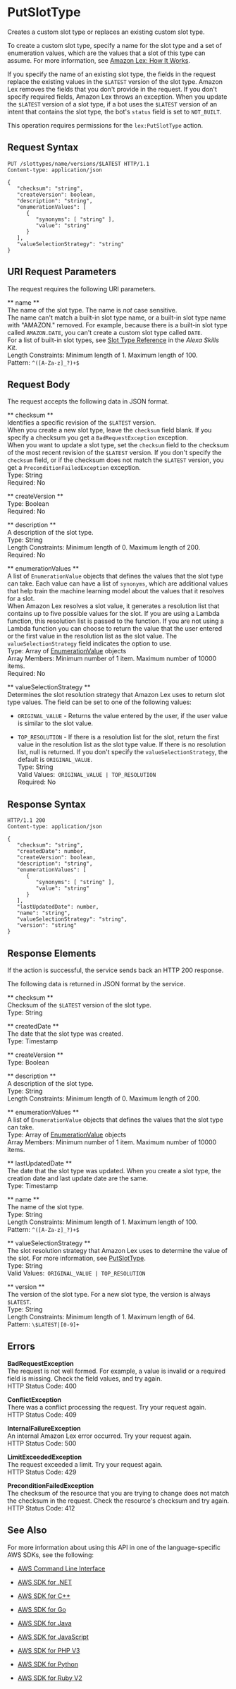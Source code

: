 # PutSlotType<a name="API_PutSlotType"></a>

Creates a custom slot type or replaces an existing custom slot type\.

To create a custom slot type, specify a name for the slot type and a set of enumeration values, which are the values that a slot of this type can assume\. For more information, see [Amazon Lex: How It Works](how-it-works.md)\.

If you specify the name of an existing slot type, the fields in the request replace the existing values in the `$LATEST` version of the slot type\. Amazon Lex removes the fields that you don't provide in the request\. If you don't specify required fields, Amazon Lex throws an exception\. When you update the `$LATEST` version of a slot type, if a bot uses the `$LATEST` version of an intent that contains the slot type, the bot's `status` field is set to `NOT_BUILT`\.

This operation requires permissions for the `lex:PutSlotType` action\.

## Request Syntax<a name="API_PutSlotType_RequestSyntax"></a>

```
PUT /slottypes/name/versions/$LATEST HTTP/1.1
Content-type: application/json

{
   "checksum": "string",
   "createVersion": boolean,
   "description": "string",
   "enumerationValues": [ 
      { 
         "synonyms": [ "string" ],
         "value": "string"
      }
   ],
   "valueSelectionStrategy": "string"
}
```

## URI Request Parameters<a name="API_PutSlotType_RequestParameters"></a>

The request requires the following URI parameters\.

 ** name **   
The name of the slot type\. The name is *not* case sensitive\.   
The name can't match a built\-in slot type name, or a built\-in slot type name with "AMAZON\." removed\. For example, because there is a built\-in slot type called `AMAZON.DATE`, you can't create a custom slot type called `DATE`\.  
For a list of built\-in slot types, see [Slot Type Reference](https://developer.amazon.com/public/solutions/alexa/alexa-skills-kit/docs/built-in-intent-ref/slot-type-reference) in the *Alexa Skills Kit*\.  
Length Constraints: Minimum length of 1\. Maximum length of 100\.  
Pattern: `^([A-Za-z]_?)+$` 

## Request Body<a name="API_PutSlotType_RequestBody"></a>

The request accepts the following data in JSON format\.

 ** checksum **   
Identifies a specific revision of the `$LATEST` version\.  
When you create a new slot type, leave the `checksum` field blank\. If you specify a checksum you get a `BadRequestException` exception\.  
When you want to update a slot type, set the `checksum` field to the checksum of the most recent revision of the `$LATEST` version\. If you don't specify the ` checksum` field, or if the checksum does not match the `$LATEST` version, you get a `PreconditionFailedException` exception\.  
Type: String  
Required: No

 ** createVersion **   
Type: Boolean  
Required: No

 ** description **   
A description of the slot type\.  
Type: String  
Length Constraints: Minimum length of 0\. Maximum length of 200\.  
Required: No

 ** enumerationValues **   
A list of `EnumerationValue` objects that defines the values that the slot type can take\. Each value can have a list of `synonyms`, which are additional values that help train the machine learning model about the values that it resolves for a slot\.   
When Amazon Lex resolves a slot value, it generates a resolution list that contains up to five possible values for the slot\. If you are using a Lambda function, this resolution list is passed to the function\. If you are not using a Lambda function you can choose to return the value that the user entered or the first value in the resolution list as the slot value\. The `valueSelectionStrategy` field indicates the option to use\.   
Type: Array of [EnumerationValue](API_EnumerationValue.md) objects  
Array Members: Minimum number of 1 item\. Maximum number of 10000 items\.  
Required: No

 ** valueSelectionStrategy **   
Determines the slot resolution strategy that Amazon Lex uses to return slot type values\. The field can be set to one of the following values:  

+  `ORIGINAL_VALUE` \- Returns the value entered by the user, if the user value is similar to the slot value\.

+  `TOP_RESOLUTION` \- If there is a resolution list for the slot, return the first value in the resolution list as the slot type value\. If there is no resolution list, null is returned\.
If you don't specify the `valueSelectionStrategy`, the default is `ORIGINAL_VALUE`\.  
Type: String  
Valid Values:` ORIGINAL_VALUE | TOP_RESOLUTION`   
Required: No

## Response Syntax<a name="API_PutSlotType_ResponseSyntax"></a>

```
HTTP/1.1 200
Content-type: application/json

{
   "checksum": "string",
   "createdDate": number,
   "createVersion": boolean,
   "description": "string",
   "enumerationValues": [ 
      { 
         "synonyms": [ "string" ],
         "value": "string"
      }
   ],
   "lastUpdatedDate": number,
   "name": "string",
   "valueSelectionStrategy": "string",
   "version": "string"
}
```

## Response Elements<a name="API_PutSlotType_ResponseElements"></a>

If the action is successful, the service sends back an HTTP 200 response\.

The following data is returned in JSON format by the service\.

 ** checksum **   
Checksum of the `$LATEST` version of the slot type\.  
Type: String

 ** createdDate **   
The date that the slot type was created\.  
Type: Timestamp

 ** createVersion **   
Type: Boolean

 ** description **   
A description of the slot type\.  
Type: String  
Length Constraints: Minimum length of 0\. Maximum length of 200\.

 ** enumerationValues **   
A list of `EnumerationValue` objects that defines the values that the slot type can take\.  
Type: Array of [EnumerationValue](API_EnumerationValue.md) objects  
Array Members: Minimum number of 1 item\. Maximum number of 10000 items\.

 ** lastUpdatedDate **   
The date that the slot type was updated\. When you create a slot type, the creation date and last update date are the same\.  
Type: Timestamp

 ** name **   
The name of the slot type\.  
Type: String  
Length Constraints: Minimum length of 1\. Maximum length of 100\.  
Pattern: `^([A-Za-z]_?)+$` 

 ** valueSelectionStrategy **   
The slot resolution strategy that Amazon Lex uses to determine the value of the slot\. For more information, see [PutSlotType](#API_PutSlotType)\.  
Type: String  
Valid Values:` ORIGINAL_VALUE | TOP_RESOLUTION` 

 ** version **   
The version of the slot type\. For a new slot type, the version is always `$LATEST`\.   
Type: String  
Length Constraints: Minimum length of 1\. Maximum length of 64\.  
Pattern: `\$LATEST|[0-9]+` 

## Errors<a name="API_PutSlotType_Errors"></a>

 **BadRequestException**   
The request is not well formed\. For example, a value is invalid or a required field is missing\. Check the field values, and try again\.  
HTTP Status Code: 400

 **ConflictException**   
 There was a conflict processing the request\. Try your request again\.   
HTTP Status Code: 409

 **InternalFailureException**   
An internal Amazon Lex error occurred\. Try your request again\.  
HTTP Status Code: 500

 **LimitExceededException**   
The request exceeded a limit\. Try your request again\.  
HTTP Status Code: 429

 **PreconditionFailedException**   
 The checksum of the resource that you are trying to change does not match the checksum in the request\. Check the resource's checksum and try again\.  
HTTP Status Code: 412

## See Also<a name="API_PutSlotType_SeeAlso"></a>

For more information about using this API in one of the language\-specific AWS SDKs, see the following:

+  [AWS Command Line Interface](http://docs.aws.amazon.com/goto/aws-cli/lex-models-2017-04-19/PutSlotType) 

+  [AWS SDK for \.NET](http://docs.aws.amazon.com/goto/DotNetSDKV3/lex-models-2017-04-19/PutSlotType) 

+  [AWS SDK for C\+\+](http://docs.aws.amazon.com/goto/SdkForCpp/lex-models-2017-04-19/PutSlotType) 

+  [AWS SDK for Go](http://docs.aws.amazon.com/goto/SdkForGoV1/lex-models-2017-04-19/PutSlotType) 

+  [AWS SDK for Java](http://docs.aws.amazon.com/goto/SdkForJava/lex-models-2017-04-19/PutSlotType) 

+  [AWS SDK for JavaScript](http://docs.aws.amazon.com/goto/AWSJavaScriptSDK/lex-models-2017-04-19/PutSlotType) 

+  [AWS SDK for PHP V3](http://docs.aws.amazon.com/goto/SdkForPHPV3/lex-models-2017-04-19/PutSlotType) 

+  [AWS SDK for Python](http://docs.aws.amazon.com/goto/boto3/lex-models-2017-04-19/PutSlotType) 

+  [AWS SDK for Ruby V2](http://docs.aws.amazon.com/goto/SdkForRubyV2/lex-models-2017-04-19/PutSlotType) 